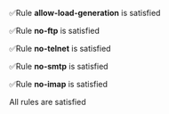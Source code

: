 :white_check_mark:Rule **allow-load-generation** is satisfied

:white_check_mark:Rule **no-ftp** is satisfied

:white_check_mark:Rule **no-telnet** is satisfied

:white_check_mark:Rule **no-smtp** is satisfied

:white_check_mark:Rule **no-imap** is satisfied

All rules are satisfied
